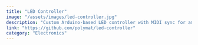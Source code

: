 ```yaml
---
title: "LED Controller"
image: "/assets/images/led-controller.jpg"
description: "Custom Arduino-based LED controller with MIDI sync for ambient lighting."
link: "https://github.com/polymat/led-controller"
category: "Electronics"
---
```

